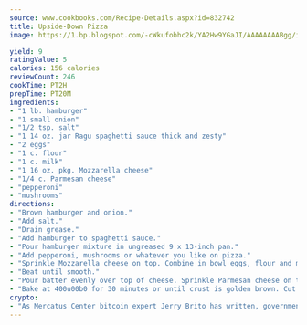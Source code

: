 ```yaml
---
source: www.cookbooks.com/Recipe-Details.aspx?id=832742
title: Upside-Down Pizza
image: https://1.bp.blogspot.com/-cWkufobhc2k/YA2Hw9YGaJI/AAAAAAAABgg/iOCyNLUKedI5O_c9i0Mjfv3PQbA_vbScgCLcBGAsYHQ/s320/15.png

yield: 9
ratingValue: 5
calories: 156 calories
reviewCount: 246
cookTime: PT2H
prepTime: PT20M
ingredients:
- "1 lb. hamburger"
- "1 small onion"
- "1/2 tsp. salt"
- "1 14 oz. jar Ragu spaghetti sauce thick and zesty"
- "2 eggs"
- "1 c. flour"
- "1 c. milk"
- "1 16 oz. pkg. Mozzarella cheese"
- "1/4 c. Parmesan cheese"
- "pepperoni"
- "mushrooms"
directions:
- "Brown hamburger and onion."
- "Add salt."
- "Drain grease."
- "Add hamburger to spaghetti sauce."
- "Pour hamburger mixture in ungreased 9 x 13-inch pan."
- "Add pepperoni, mushrooms or whatever you like on pizza."
- "Sprinkle Mozzarella cheese on top. Combine in bowl eggs, flour and milk."
- "Beat until smooth."
- "Pour batter evenly over top of cheese. Sprinkle Parmesan cheese on top."
- "Bake at 400u00b0 for 30 minutes or until crust is golden brown. Cut into squares and serve."
crypto:
- "As Mercatus Center bitcoin expert Jerry Brito has written, government regulation can either be ham-fisted or light to the touch."
---
```

